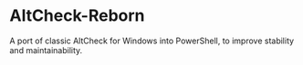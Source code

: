 # AltCheck-Reborn
A port of classic AltCheck for Windows into PowerShell, to improve stability and maintainability.
